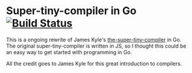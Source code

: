 # Super-tiny-compiler in Go [![Build Status](https://travis-ci.org/Duske/super-tiny-compiler-go.svg?branch=master)](https://travis-ci.org/Duske/super-tiny-compiler-go)
This is a ongoing rewrite of James Kyle's [the-super-tiny-compiler](https://github.com/thejameskyle/the-super-tiny-compiler)
in Go. The original super-tiny-compiler is written in JS, so I thought
this could be an easy way to get started with programming in Go.

All the credit goes to James Kyle for this great introduction to compilers.
